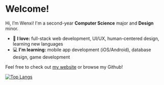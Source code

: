 <h1>Welcome!</h1>

Hi, I’m Wenxi! I'm a second-year <b>Computer Science</b> major and <b>Design</b> minor.

* 🤍 <b>I love:</b> full-stack web development, UI/UX, human-centered design, learning new languages
* 💻 <b>I'm learning:</b> mobile app development (iOS/Android), database design, game development

Feel free to check out <a href="https://wenxich.github.io">my website</a> or browse my Github!

[![Top Langs](https://github-readme-stats.vercel.app/api/top-langs/?username=wenxich&layout=compact&hide=Makefile&theme=dark)](https://github.com/anuraghazra/github-readme-stats)
